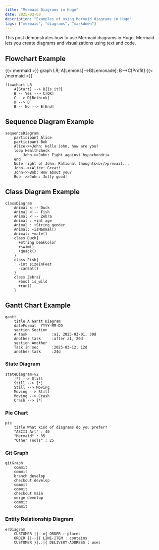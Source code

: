 ```yaml
---
title: "Mermaid Diagrams in Hugo"
date: 2025-03-03
description: "Examples of using Mermaid diagrams in Hugo"
tags: ["mermaid", "diagrams", "markdown"]
---
```


This post demonstrates how to use Mermaid diagrams in Hugo. Mermaid lets you create diagrams and visualizations using text and code.

## Flowchart Example

{{< mermaid >}}
graph LR;
A[Lemons]-->B[Lemonade];
B-->C[Profit]
{{< /mermaid >}}


```mermaid
flowchart LR
    A[Start] --> B{Is it?}
    B -- Yes --> C[OK]
    C --> D[Rethink]
    D --> B
    B -- No --> E[End]
```

## Sequence Diagram Example

```mermaid
sequenceDiagram
    participant Alice
    participant Bob
    Alice->>John: Hello John, how are you?
    loop Healthcheck
        John->>John: Fight against hypochondria
    end
    Note right of John: Rational thoughts<br/>prevail...
    John-->>Alice: Great!
    John->>Bob: How about you?
    Bob-->>John: Jolly good!
```

## Class Diagram Example

```mermaid
classDiagram
    Animal <|-- Duck
    Animal <|-- Fish
    Animal <|-- Zebra
    Animal : +int age
    Animal : +String gender
    Animal: +isMammal()
    Animal: +mate()
    class Duck{
      +String beakColor
      +swim()
      +quack()
    }
    class Fish{
      -int sizeInFeet
      -canEat()
    }
    class Zebra{
      +bool is_wild
      +run()
    }
```

## Gantt Chart Example

```mermaid
gantt
    title A Gantt Diagram
    dateFormat  YYYY-MM-DD
    section Section
    A task           :a1, 2025-03-01, 30d
    Another task     :after a1, 20d
    section Another
    Task in sec      :2025-03-12, 12d
    another task     :24d
```

### State Diagram

```mermaid
stateDiagram-v2
    [*] --> Still
    Still --> [*]
    Still --> Moving
    Moving --> Still
    Moving --> Crash
    Crash --> [*]
```

### Pie Chart

```mermaid
pie
    title What kind of diagrams do you prefer?
    "ASCII Art" : 40
    "Mermaid" : 35
    "Other Tools" : 25
```

### Git Graph

```mermaid
gitGraph
    commit
    commit
    branch develop
    checkout develop
    commit
    commit
    checkout main
    merge develop
    commit
    commit
```

### Entity Relationship Diagram

```mermaid
erDiagram
    CUSTOMER ||--o{ ORDER : places
    ORDER ||--|{ LINE-ITEM : contains
    CUSTOMER }|..|{ DELIVERY-ADDRESS : uses
```
